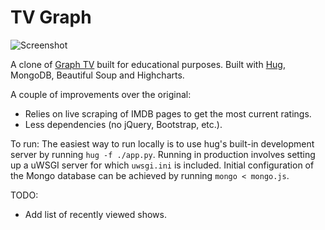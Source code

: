 # TV Graph

![Screenshot](http://lazut.in/img/github-tvgraph.png)

A clone of [Graph TV](http://graphtv.kevinformatics.com/) built for educational purposes.
Built with [Hug](http://www.hug.rest/), MongoDB, Beautiful Soup and Highcharts.

A couple of improvements over the original:
- Relies on live scraping of IMDB pages to get the most current ratings.
- Less dependencies (no jQuery, Bootstrap, etc.).

To run:
The easiest way to run locally is to use hug's built-in development server by running `hug -f ./app.py`.
Running in production involves setting up a uWSGI server for which `uwsgi.ini` is included.
Initial configuration of the Mongo database can be achieved by running `mongo < mongo.js`.

TODO:
- Add list of recently viewed shows.
